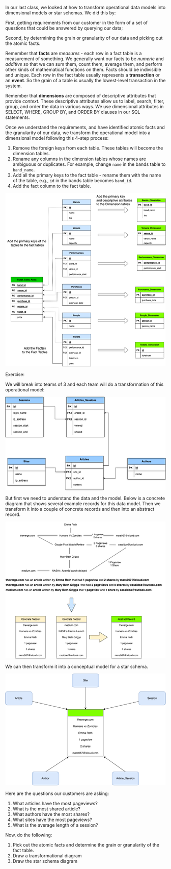 In our last class, we looked at how to transform operational data models into dimensional models or 
star schemas. We did this by:

First, getting requirements from our customer in the form of a set of questions that could be
answered by querying our data;

Second, by determining the grain or granularity of our data and picking out the atomic facts.

Remember that **facts** are _measures_ - each row in a fact table is a measurement of something.
We generally want our facts to be _numeric_ and _additive_ so that we can sum them, count them,
average them, and perform other kinds of mathematical functions on them. Facts should be indivisible
and unique. Each row in the fact table usually represents a **transaction** or an **event**. So the 
grain of a table is usually the lowest-level transaction in the system.

Remember that **dimensions** are composed of descriptive attributes that provide _context_. These
descriptive attributes allow us to label, search, filter, group, and order the data in various ways. 
We use dimensional attributes in SELECT, WHERE, GROUP BY, and ORDER BY clauses in our SQL 
statements.

Once we understand the requirements, and have identified atomic facts and the granularity of our 
data, we transform the operational model into a dimensional model following this 4-step process:

1. Remove the foreign keys from each table. These tables will become the dimension tables.
2. Rename any columns in the dimension tables whose names are ambiguous or duplicates. For example, change `name` in the bands table to `band_name`.
3. Add all the primary keys to the fact table - rename them with the name of the table, e.g., `id` in the bands table becomes `band_id`.
4. Add the fact column to the fact table.

![StarSchemaTransform](./images/DimensionalTransform.drawio.png)

Exercise:

We will break into teams of 3 and each team will do a transformation of this operational model:

![SitesAndArticles](./images/SitesAndArticles.drawio.png)

But first we need to understand the data and the model. Below is a concrete diagram that shows 
several example records for this data model. Then we transform it into a couple of concrete 
records and then into an abstract record. 

![ConcreteDiagram](./images/ConcreteDiagram.drawio.png)

We can then transform it into a conceptual model for a star schema.

![ConceptualModel](./images/ConceptualStarSchema.drawio.png)

Here are the questions our customers are asking:

1. What articles have the most pageviews?
2. What is the most shared article?
3. What authors have the most shares?
4. What sites have the most pageviews?
5. What is the average length of a session?

Now, do the following:

1) Pick out the atomic facts and determine the grain or granularity of the fact table.
2) Draw a transformational diagram
3) Draw the star schema diagram



